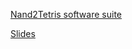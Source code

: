 [Nand2Tetris software suite](https://www.nand2tetris.org/software)

[Slides](http://lemmingapex.github.io/ElementsOfComputingSystems/projects/project01/hardware-simulator.pdf)